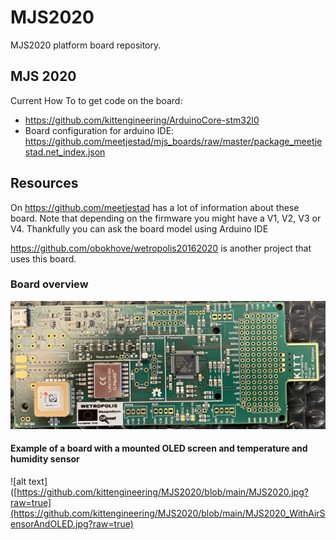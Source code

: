 # MJS2020
MJS2020 platform board repository.

## MJS 2020 ##

Current How To to get code on the board:
* https://github.com/kittengineering/ArduinoCore-stm32l0
* Board configuration for arduino IDE: https://github.com/meetjestad/mjs_boards/raw/master/package_meetjestad.net_index.json

## Resources ##

On https://github.com/meetjestad has a lot of information about these board. Note that depending on the firmware you might have a V1, V2, V3 or V4. Thankfully you can ask the board model using Arduino IDE

https://github.com/obokhove/wetropolis20162020 is another project that uses this board.

### Board overview ###
![alt text](https://github.com/kittengineering/MJS2020/blob/main/MJS2020.jpg?raw=true)

#### Example of a board with a mounted OLED screen and temperature and humidity sensor ###

![alt text]([https://github.com/kittengineering/MJS2020/blob/main/MJS2020.jpg?raw=true](https://github.com/kittengineering/MJS2020/blob/main/MJS2020_WithAirSensorAndOLED.jpg?raw=true)



